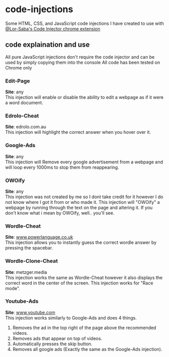 # code-injections
Some HTML, CSS, and JavaScript code injections I have created to use with [@Lor-Saba's Code Injector chrome extension](https://github.com/Lor-Saba/Code-Injector)

## code explaination and use
All pure JavaScript injections don't require the code injector and can be used by simply copying them into the console
All code has been tested on Chrome only

### Edit-Page
**Site**: any <br>
This injection will enable or disable the ability to edit a webpage as if it were a word document.
<br>
### Edrolo-Cheat
**Site**: edrolo.com.au <br>
This injection will highlight the correct answer when you hover over it.
<br>
### Google-Ads
**Site**: any <br>
This injection will Remove every google advertisement from a webpage and will loop every 1000ms to stop them from reappearing.
<br>
### OWOify
**Site**: any <br>
This injection was not created by me so I dont take credit for it however I do not know where I got it from or who made it.
This injection will "OWOify" a webpage by running through the text on the page and altering it.
If you don't know what i mean by OWOify, well.. you'll see.
<br>
### Wordle-Cheat
**Site**: www.powerlanguage.co.uk <br>
This injection allows you to instantly guess the correct wordle answer by pressing the spacebar.
<br>
### Wordle-Clone-Cheat
**Site**: metzger.media <br>
This injection works the same as Wordle-Cheat however it also displays the correct word in the center of the screen.
This injection works for "Race mode".
<br>
### Youtube-Ads
**Site**: www.youtube.com <br>
This injection works similarly to Google-Ads and does 4 things.
1. Removes the ad in the top right of the page above the recommended videos.
2. Removes ads that appear on top of videos.
3. Automatically presses the skip button.
4. Removes all google ads (Exactly the same as the Google-Ads injection).
